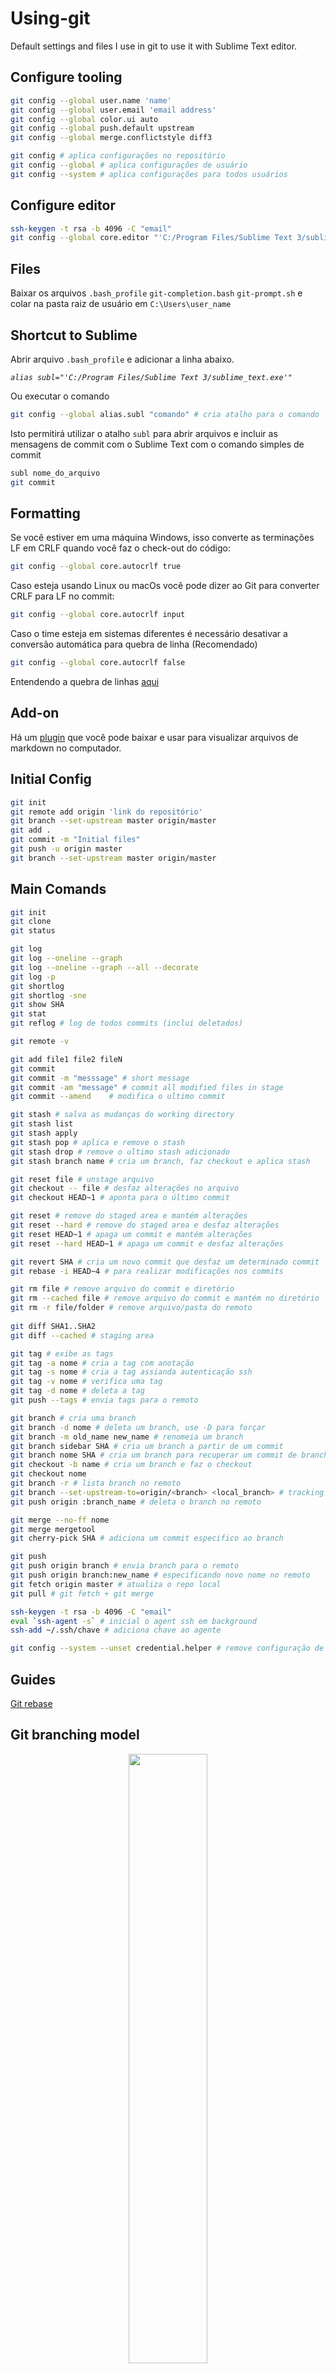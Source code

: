 # Using-git

Default settings and files I use in git to use it with Sublime Text editor.

## Configure tooling

```sh
git config --global user.name 'name'
git config --global user.email 'email address'
git config --global color.ui auto
git config --global push.default upstream
git config --global merge.conflictstyle diff3

git config # aplica configurações no repositório
git config --global # aplica configurações de usuário
git config --system # aplica configurações para todos usuários
```

## Configure editor

```sh
ssh-keygen -t rsa -b 4096 -C "email"
git config --global core.editor "'C:/Program Files/Sublime Text 3/sublime_text.exe' -n -w"
```
## Files

Baixar os arquivos `.bash_profile` `git-completion.bash` `git-prompt.sh` e colar na pasta raiz de usuário em `C:\Users\user_name`

## Shortcut to Sublime

Abrir arquivo `.bash_profile` e adicionar a linha abaixo. 

*`alias subl="'C:/Program Files/Sublime Text 3/sublime_text.exe'"`*

Ou executar o comando

```sh
git config --global alias.subl "comando" # cria atalho para o comando
```

Isto permitirá utilizar o atalho `subl` para abrir arquivos e incluir as mensagens de commit com o Sublime Text com o comando simples de commit

```sh
subl nome_do_arquivo
git commit
```

## Formatting

Se você estiver em uma máquina Windows, isso converte as terminações LF em CRLF quando você faz o check-out do código:
```sh
git config --global core.autocrlf true
```
Caso esteja usando Linux ou macOs você pode dizer ao Git para converter CRLF para LF no commit:
```sh
git config --global core.autocrlf input
```
Caso o time esteja em sistemas diferentes é necessário desativar a conversão automática para quebra de linha (Recomendado)
```sh
git config --global core.autocrlf false
```
Entendendo a quebra de linhas [aqui](https://www.akitaonrails.com/2009/02/23/pequena-dica-de-git-para-windows#:~:text=O%20melhor%20jeito%20de%20usar,problema%20na%20configura%C3%A7%C3%A3o%20padr%C3%A3o%20dele.&text=Para%20quem%20n%C3%A3o%20sabe%20o,10%20(U%2B000A).)

## Add-on

Há um [plugin](https://packagecontrol.io/installation#st3) que você pode baixar e usar para visualizar arquivos de markdown no computador.

## Initial Config

```sh
git init
git remote add origin 'link do repositório'
git branch --set-upstream master origin/master
git add .
git commit -m "Initial files"
git push -u origin master
git branch --set-upstream master origin/master
```

## Main Comands

```sh
git init
git clone
git status

git log
git log --oneline --graph
git log --oneline --graph --all --decorate
git log -p
git shortlog
git shortlog -sne
git show SHA
git stat
git reflog # log de todos commits (inclui deletados)

git remote -v

git add file1 file2 fileN
git commit
git commit -m "messsage" # short message
git commit -am "message" # commit all modified files in stage 
git commit --amend    # modifica o ultimo commit

git stash # salva as mudanças do working directory
git stash list
git stash apply
git stash pop # aplica e remove o stash
git stash drop # remove o ultimo stash adicionado
git stash branch name # cria um branch, faz checkout e aplica stash

git reset file # unstage arquivo
git checkout -- file # desfaz alterações no arquivo
git checkout HEAD~1 # aponta para o último commit

git reset # remove do staged area e mantém alterações
git reset --hard # remove do staged area e desfaz alterações
git reset HEAD~1 # apaga um commit e mantém alterações
git reset --hard HEAD~1 # apaga um commit e desfaz alterações

git revert SHA # cria um novo commit que desfaz um determinado commit
git rebase -i HEAD~4 # para realizar modificações nos commits

git rm file # remove arquivo do commit e diretório
git rm --cached file # remove arquivo do commit e mantém no diretório
git rm -r file/folder # remove arquivo/pasta do remoto
 
git diff SHA1..SHA2
git diff --cached # staging area

git tag # exibe as tags
git tag -a nome # cria a tag com anotação
git tag -s nome # cria a tag assianda autenticação ssh
git tag -v nome # verifica uma tag
git tag -d nome # deleta a tag
git push --tags # envia tags para o remoto

git branch # cria uma branch
git branch -d nome # deleta um branch, use -D para forçar
git branch -m old_name new_name # renomeia um branch
git branch sidebar SHA # cria um branch a partir de um commit
git branch nome SHA # cria um branch para recuperar um commit de branch deletado
git checkout -b name # cria um branch e faz o checkout
git checkout nome
git branch -r # lista branch no remoto
git branch --set-upstream-to=origin/<branch> <local_branch> # tracking remote branch com local branch
git push origin :branch_name # deleta o branch no remoto

git merge --no-ff nome
git merge mergetool
git cherry-pick SHA # adiciona um commit especifico ao branch

git push
git push origin branch # envia branch para o remoto
git push origin branch:new_name # especificando novo nome no remoto
git fetch origin master # atualiza o repo local
git pull # git fetch + git merge

ssh-keygen -t rsa -b 4096 -C "email"
eval `ssh-agent -s` # inicial o agent ssh em background
ssh-add ~/.ssh/chave # adiciona chave ao agente

git config --system --unset credential.helper # remove configuração de credenciais armazenadas
```

## Guides

[Git rebase](https://raphaelfabeni.com/git-alterando-commits-parte-1/)

## Git branching model

<p align="center">
<img src="https://user-images.githubusercontent.com/9321996/88289855-41f21400-cccc-11ea-910a-7405624c3545.png" width="50%">
</p>

Author: Vincent Driessen
Original blog post: http://nvie.com/posts/a-successful-git-branching-model
License: Creative Commons BY-SA
